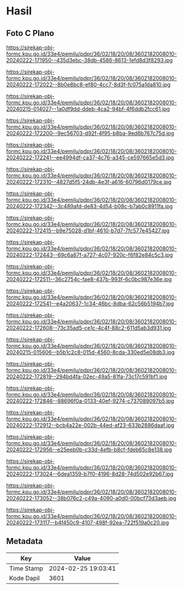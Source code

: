 # Hasil

## Foto C Plano

https://sirekap-obj-formc.kpu.go.id/33e4/pemilu/pdpr/36/02/18/20/08/3602182008010-20240222-171950--435d3ebc-38db-4586-8613-1efd8d3f8293.jpg

https://sirekap-obj-formc.kpu.go.id/33e4/pemilu/pdpr/36/02/18/20/08/3602182008010-20240222-172022--8b0e8bc8-ef80-4cc7-8d3f-fc075a1da810.jpg

https://sirekap-obj-formc.kpu.go.id/33e4/pemilu/pdpr/36/02/18/20/08/3602182008010-20240215-014027--1a0df9dd-ddeb-4ca2-94bf-4f6ddb2fcc61.jpg

https://sirekap-obj-formc.kpu.go.id/33e4/pemilu/pdpr/36/02/18/20/08/3602182008010-20240222-172200--9ec56703-d92f-4f95-b8ba-9ed6b767c75d.jpg

https://sirekap-obj-formc.kpu.go.id/33e4/pemilu/pdpr/36/02/18/20/08/3602182008010-20240222-172241--ee4994df-ca37-4c76-a345-ce597665e5d3.jpg

https://sirekap-obj-formc.kpu.go.id/33e4/pemilu/pdpr/36/02/18/20/08/3602182008010-20240222-172310--4827d5f5-24db-4e3f-a616-60796d0179ce.jpg

https://sirekap-obj-formc.kpu.go.id/33e4/pemilu/pdpr/36/02/18/20/08/3602182008010-20240222-172342--3c489afd-de83-4d54-b08c-b7ab0c8911fa.jpg

https://sirekap-obj-formc.kpu.go.id/33e4/pemilu/pdpr/36/02/18/20/08/3602182008010-20240222-172415--b9e75028-d1bf-4610-b7d7-7fc577e45427.jpg

https://sirekap-obj-formc.kpu.go.id/33e4/pemilu/pdpr/36/02/18/20/08/3602182008010-20240222-172443--69c6a87f-a727-4c07-920c-f6f82e84c5c3.jpg

https://sirekap-obj-formc.kpu.go.id/33e4/pemilu/pdpr/36/02/18/20/08/3602182008010-20240222-172511--36c2754c-fae8-437b-993f-6c0bc987e36e.jpg

https://sirekap-obj-formc.kpu.go.id/33e4/pemilu/pdpr/36/02/18/20/08/3602182008010-20240222-172541--e4a20637-1c34-46bc-8dba-62c56b5194b7.jpg

https://sirekap-obj-formc.kpu.go.id/33e4/pemilu/pdpr/36/02/18/20/08/3602182008010-20240222-172608--73c35ad5-ce1c-4c4f-88c2-611d5ab3d931.jpg

https://sirekap-obj-formc.kpu.go.id/33e4/pemilu/pdpr/36/02/18/20/08/3602182008010-20240215-015606--b5b1c2c8-015d-4560-8cda-330ed5e08db3.jpg

https://sirekap-obj-formc.kpu.go.id/33e4/pemilu/pdpr/36/02/18/20/08/3602182008010-20240222-172819--294bd4fa-02ec-49a5-81fa-73c17c591bf1.jpg

https://sirekap-obj-formc.kpu.go.id/33e4/pemilu/pdpr/36/02/18/20/08/3602182008010-20240222-172846--88696f0a-0133-40ef-9274-c737089097b5.jpg

https://sirekap-obj-formc.kpu.go.id/33e4/pemilu/pdpr/36/02/18/20/08/3602182008010-20240222-172912--bcb4a22e-002b-44ed-af23-633b2886daaf.jpg

https://sirekap-obj-formc.kpu.go.id/33e4/pemilu/pdpr/36/02/18/20/08/3602182008010-20240222-172956--e25eeb0b-c33d-4efb-b8cf-fdeb65c8e138.jpg

https://sirekap-obj-formc.kpu.go.id/33e4/pemilu/pdpr/36/02/18/20/08/3602182008010-20240222-173024--6dea1359-b7f0-4196-8d28-74d502e92b67.jpg

https://sirekap-obj-formc.kpu.go.id/33e4/pemilu/pdpr/36/02/18/20/08/3602182008010-20240222-173052--38b076c2-c49a-4090-a0d0-00bcf73d3aeb.jpg

https://sirekap-obj-formc.kpu.go.id/33e4/pemilu/pdpr/36/02/18/20/08/3602182008010-20240222-173117--b4f450c9-4107-498f-92ea-722f519a0c20.jpg


## Metadata

| Key        | Value               |
| ---------- | ------------------- |
| Time Stamp | 2024-02-25 19:03:41 |
| Kode Dapil | 3601                |



